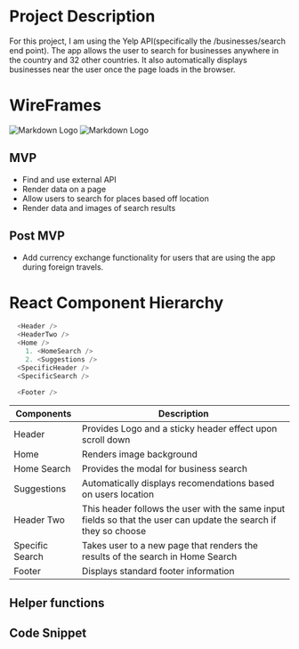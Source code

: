 # Project Description 
For this project, I am using the Yelp API(specifically the /businesses/search end point). The app allows the user to search for businesses anywhere in the country and 32 other countries. It also automatically displays businesses near the user once the page loads in the browser.

# WireFrames
![Markdown Logo](https://i.imgur.com/WoKJaYh.png)
![Markdown Logo](https://i.imgur.com/St0QxM8.png)


## MVP
* Find and use external API
* Render data on a page
* Allow users to search for places based off location
* Render data and images of search results

## Post MVP
* Add currency exchange functionality for users that are using the app during foreign travels.

# React Component Hierarchy
```javascript
  <Header />
  <HeaderTwo />
  <Home />
    1. <HomeSearch />
    2. <Suggestions />
  <SpecificHeader />
  <SpecificSearch />

  <Footer />
```

| Components | Description  |
| -------- | -------------- |
| Header   | Provides Logo and a sticky header effect upon scroll down |
| Home     | Renders image background|
| Home Search | Provides the modal for business search |
| Suggestions | Automatically displays recomendations based on users location |
| Header Two | This header follows the user with the same input fields so that the user can update the search if they so choose |     
| Specific Search | Takes user to a new page that renders the results of the search in Home Search |
| Footer | Displays standard footer information                               |

## Helper functions


## Code Snippet


